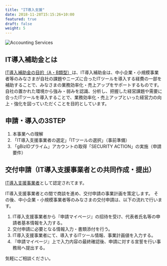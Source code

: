 ```yaml
---
title: "IT導入支援"
date: 2018-11-28T15:15:26+10:00
featured: true
draft: false
weight: 5
---
```

![Accounting Services](/images/post/austin-distel-nGc5RT2HmF0-unsplash.jpg)

## IT導入補助金とは
[IT導入補助金の目的（A・B類型）](https://www.it-hojo.jp/first-one/)は、IT導入補助金は、中小企業・小規模事業者等のみなさまが自社の課題やニーズに合ったITツールを導入する経費の一部を補助することで、みなさまの業務効率化・売上アップをサポートするものです。
自社の置かれた環境から強み・弱みを認識、分析し、把握した経営課題や需要に合ったITツールを導入することで、業務効率化・売上アップといった経営力の向上・強化を図っていただくことを目的としています。

## 申請・導入の3STEP

1. 本事業への理解
2. 「IT導入支援事業者の選定」「ITツールの選択」（事前準備）
3. 「gBizIDプライム」アカウントの取得「SECURITY ACTION」の実施（申請要件）

## 交付申請（IT導入支援事業者との共同作成・提出）

[IT導入支援事業者](https://www.it-hojo.jp/r02/doc/pdf/r2_shien_list.pdf)として認定されてます。

IT導入支援事業者との間で商談を進め、交付申請の事業計画を策定します。
その後、中小企業・小規模事業者等のみなさまの交付申請は、以下の流れで行います。

1. IT導入支援事業者から『申請マイページ』の招待を受け、代表者氏名等の申請者基本情報を入力する。
2. 交付申請に必要となる情報入力・書類添付を行う。
3. IT導入支援事業者にて、導入するITツール情報、事業計画値を入力する。
4. 『申請マイページ』上で入力内容の最終確認後、申請に対する宣誓を行い事務局へ提出する。

気軽にご相談ください。